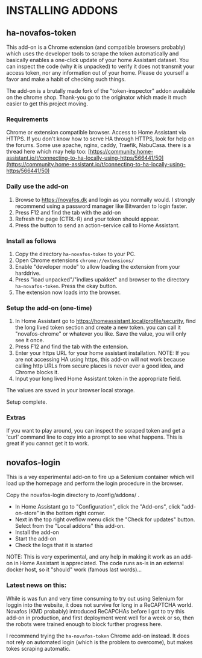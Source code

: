 # INSTALLING ADDONS

## ha-novafos-token

This add-on is a Chrome extension (and compatible browsers probably) which uses the developer tools to scrape the token automatically and basically enables a one-click update of your home Assistant dataset.
You can inspect the code (why it is unpacked) to verify it does not transmit your access token, nor any information out of your home.  Please do yourself a favor and make a habit of checking such things.

The add-on is a brutally made fork of the "token-inspector" addon available on the chrome shop.  Thank-you go to the originator which made it much easier to get this project moving.

### Requirements

Chrome or extension compatible browser.  Access to Home Assistant via HTTPS.  If you don't know how to serve HA through HTTPS, look for help on the forums.  Some use apache, nginx, caddy, Traefik, NabuCasa.
there is a thread here which may help too: [https://community.home-assistant.io/t/connecting-to-ha-locally-using-https/566441/50](https://community.home-assistant.io/t/connecting-to-ha-locally-using-https/566441/50)

### Daily use the add-on

1. Browse to https://novafos.dk and login as you normally would.  I strongly recommend using a password manager like Bitwarden to login faster.
2. Press F12 and find the tab with the add-on
3. Refresh the page (CTRL-R) and your token should appear.
4. Press the button to send an action-service call to Home Assistant.

### Install as follows

1. Copy the directory `ha-novafos-token` to your PC.
2. Open Chrome extensions `chrome://extensions/`
3. Enable "developer mode" to allow loading the extension from your harddrive.
4. Press "load unpacked"/"indlæs upakket" and browser to the directory `ha-novafos-token`.  Press the okay button.
5. The extension now loads into the browser.

### Setup the add-on (one-time)

1. In Home Assistant go to https://homeassistant.local/profile/security, find the long lived token section and create a new token.  you can call it "novafos-chrome" or whatever you like.  Save the value, you will only see it once.
1. Press F12 and find the tab with the extension.
2. Enter your https URL for your home assistant installation.  NOTE: If you are not accessing HA using https, this add-on will not work because calling http URLs from secure places is never ever a good idea, and Chrome blocks it.
3. Input your long lived Home Assistant token in the appropriate field.

The values are saved in your browser local storage.

Setup complete.

### Extras
If you want to play around, you can inspect the scraped token and get a 'curl' command line to copy into a prompt to see what happens.  This is great if you cannot get it to work.

## novafos-login

This is a vey experimental add-on to fire up a Selenium container which will load up the homepage and perform the login procedure in the browser.

Copy the novafos-login directory to /config/addons/ .

  * In Home Assistant go to "Configuration", click the "Add-ons", click "add-on-store" in the bottom right corner.
  * Next in the top right oveflow menu click the "Check for updates" button.  Select from the "Local addons" this add-on.  
  * Install the add-on
  * Start the add-on
  * Check the logs that it is started

  NOTE: This is very experimental, and any help in making it work as an add-on in Home Assistant is appreciated.
    The code runs as-is in an external docker host, so it "should" work (famous last words)...

### **Latest news on this:**

While is was fun and very time consuming to  try out using Selenium for loggin into the website, it does not survive for long in a ReCAPTCHA world.
Novafos (KMD probably) introduced ReCAPCHAs before I got to try this add-on in production, and first deployment went well for a week or so, then
the robots were trained enough to block further progress here.

I recommend trying the `ha-novafos-token` Chrome add-on instead.  It does not rely on automated login (which is the problem to overcome), but makes tokes scraping automatic.